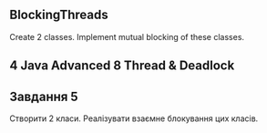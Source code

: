 ## BlockingThreads
Create 2 classes. Implement mutual blocking of these classes.
## 4 Java Advanced 8 Thread & Deadlock
## Завдання 5

Створити 2 класи. Реалізувати взаємне блокування цих класів.
